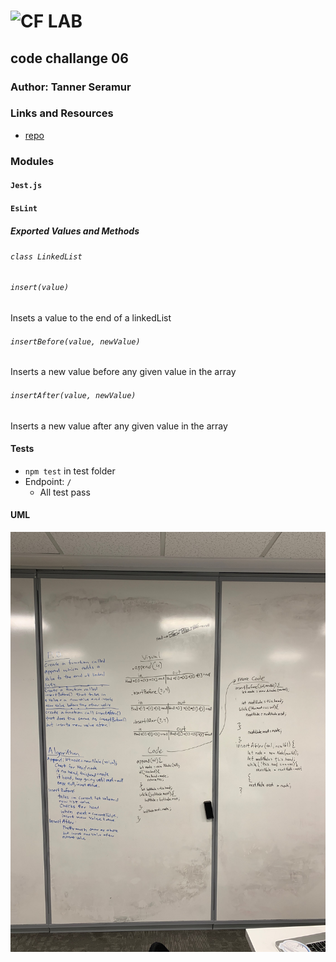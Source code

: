 ![CF](http://i.imgur.com/7v5ASc8.png) LAB
=================================================

## code challange 06

### Author: Tanner Seramur

### Links and Resources
* [repo](https://github.com/TannerSeramur/data-structures-and-algorithms)


### Modules
#### `Jest.js`
#### `EsLint`
##### Exported Values and Methods
###### `class LinkedList`

###### `insert(value)`
Insets a value to the end of a linkedList

###### `insertBefore(value, newValue)`
Inserts a new value before any given value in the array

###### `insertAfter(value, newValue)`
Inserts a new value after any given value in the array

#### Tests
* `npm test` in test folder
* Endpoint: `/`
  * All test pass

#### UML
![](assets/image.jpeg)